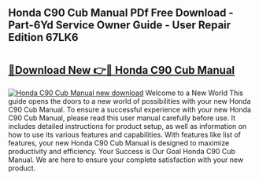 ## Honda C90 Cub Manual PDf Free Download - Part-6Yd Service Owner Guide - User Repair Edition 67LK6

# <h2><a href="http://cf10092.oget.top/?id=Honda+C90+Cub+Manual">🔗Download New 👉🔴 Honda C90 Cub Manual</a></h2>

[![Honda C90 Cub Manual new download](https://i.imgur.com/5g1atiW.png)](http://cf10092.oget.top/?id=Honda+C90+Cub+Manual)
Welcome to a New World This guide opens the doors to a new world of possibilities with your new Honda C90 Cub Manual. To ensure a successful experience with your new Honda C90 Cub Manual, please read this user manual carefully before use. It includes detailed instructions for product setup, as well as information on how to use its various features and capabilities. With features like list of features, your new Honda C90 Cub Manual is designed to maximize productivity and efficiency. Your Success is Our Goal Honda C90 Cub Manual. We are here to ensure your complete satisfaction with your new product.
